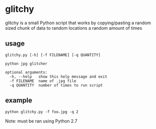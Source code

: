 glitchy
=======
glitchy is a small Python script that works by copying/pasting a random sized chunk of data to random locations a random
amount of times

usage
-----
    glitchy.py [-h] [-f FILENAME] [-q QUANTITY]

    python jpg glitcher

    optional arguments:
      -h, --help   show this help message and exit
      -f FILENAME  name of .jpg file
      -q QUANTITY  number of times to run script
      
example
-------

    python glitchy.py -f foo.jpg -q 2
    
Note: must be ran using Python 2.7
